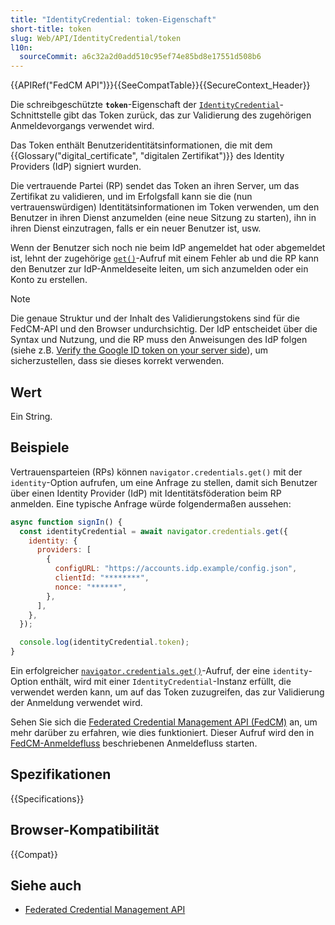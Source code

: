 ```yaml
---
title: "IdentityCredential: token-Eigenschaft"
short-title: token
slug: Web/API/IdentityCredential/token
l10n:
  sourceCommit: a6c32a2d0add510c95ef74e85bd8e17551d508b6
---
```


{{APIRef("FedCM API")}}{{SeeCompatTable}}{{SecureContext_Header}}

Die schreibgeschützte **`token`**-Eigenschaft der [`IdentityCredential`](/de/docs/Web/API/IdentityCredential)-Schnittstelle gibt das Token zurück, das zur Validierung des zugehörigen Anmeldevorgangs verwendet wird.

Das Token enthält Benutzeridentitätsinformationen, die mit dem {{Glossary("digital_certificate", "digitalen Zertifikat")}} des Identity Providers (IdP) signiert wurden.

Die vertrauende Partei (RP) sendet das Token an ihren Server, um das Zertifikat zu validieren, und im Erfolgsfall kann sie die (nun vertrauenswürdigen) Identitätsinformationen im Token verwenden, um den Benutzer in ihren Dienst anzumelden (eine neue Sitzung zu starten), ihn in ihren Dienst einzutragen, falls er ein neuer Benutzer ist, usw.

Wenn der Benutzer sich noch nie beim IdP angemeldet hat oder abgemeldet ist, lehnt der zugehörige [`get()`](/de/docs/Web/API/CredentialsContainer/get)-Aufruf mit einem Fehler ab und die RP kann den Benutzer zur IdP-Anmeldeseite leiten, um sich anzumelden oder ein Konto zu erstellen.

> [!NOTE]
> Die genaue Struktur und der Inhalt des Validierungstokens sind für die FedCM-API und den Browser undurchsichtig. Der IdP entscheidet über die Syntax und Nutzung, und die RP muss den Anweisungen des IdP folgen (siehe z.B. [Verify the Google ID token on your server side](https://developers.google.com/identity/gsi/web/guides/verify-google-id-token)), um sicherzustellen, dass sie dieses korrekt verwenden.

## Wert

Ein String.

## Beispiele

Vertrauensparteien (RPs) können `navigator.credentials.get()` mit der `identity`-Option aufrufen, um eine Anfrage zu stellen, damit sich Benutzer über einen Identity Provider (IdP) mit Identitätsföderation beim RP anmelden. Eine typische Anfrage würde folgendermaßen aussehen:

```js
async function signIn() {
  const identityCredential = await navigator.credentials.get({
    identity: {
      providers: [
        {
          configURL: "https://accounts.idp.example/config.json",
          clientId: "********",
          nonce: "******",
        },
      ],
    },
  });

  console.log(identityCredential.token);
}
```

Ein erfolgreicher [`navigator.credentials.get()`](/de/docs/Web/API/CredentialsContainer/get)-Aufruf, der eine `identity`-Option enthält, wird mit einer `IdentityCredential`-Instanz erfüllt, die verwendet werden kann, um auf das Token zuzugreifen, das zur Validierung der Anmeldung verwendet wird.

Sehen Sie sich die [Federated Credential Management API (FedCM)](/de/docs/Web/API/FedCM_API) an, um mehr darüber zu erfahren, wie dies funktioniert. Dieser Aufruf wird den in [FedCM-Anmeldefluss](/de/docs/Web/API/FedCM_API/RP_sign-in#fedcm_sign-in_flow) beschriebenen Anmeldefluss starten.

## Spezifikationen

{{Specifications}}

## Browser-Kompatibilität

{{Compat}}

## Siehe auch

- [Federated Credential Management API](https://privacysandbox.google.com/cookies/fedcm)

